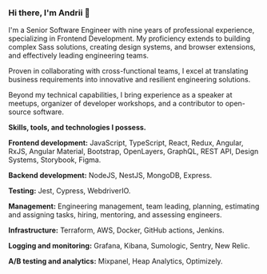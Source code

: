 ### Hi there, I'm Andrii 👋

<!--
**andriilazebnyi/andriilazebnyi** is a ✨ _special_ ✨ repository because its `README.md` (this file) appears on your GitHub profile.

Here are some ideas to get you started:

- 🔭 I’m currently working on ...
- 🌱 I’m currently learning ...
- 👯 I’m looking to collaborate on ...
- 🤔 I’m looking for help with ...
- 💬 Ask me about ...
- 📫 How to reach me: ...
- 😄 Pronouns: ...
- ⚡ Fun fact: ...
-->

I'm a Senior Software Engineer with nine years of professional experience, specializing in Frontend Development. My proficiency extends to building complex Sass solutions, creating design systems, and browser extensions, and effectively leading engineering teams.

Proven in collaborating with cross-functional teams, I excel at translating business requirements into innovative and resilient engineering solutions.

Beyond my technical capabilities, I bring experience as a speaker at meetups, organizer of developer workshops, and a contributor to open-source software.

**Skills, tools, and technologies I possess.**

**Frontend development:** JavaScript, TypeScript, React, Redux, Angular, RxJS, Angular Material, Bootstrap, OpenLayers, GraphQL, REST API, Design Systems, Storybook, Figma.

**Backend development:** NodeJS, NestJS, MongoDB, Express.

**Testing:** Jest, Cypress, WebdriverIO.

**Management:** Engineering management, team leading, planning, estimating and assigning tasks, hiring, mentoring, and assessing engineers.

**Infrastructure:** Terraform, AWS, Docker, GitHub actions, Jenkins.

**Logging and monitoring:** Grafana, Kibana, Sumologic, Sentry, New Relic.

**A/B testing and analytics:** Mixpanel, Heap Analytics, Optimizely.

